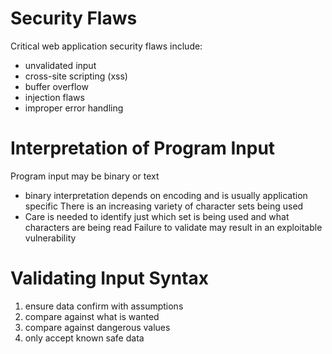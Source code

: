 # Security Flaws
Critical web application security flaws include:
- unvalidated input
- cross-site scripting (xss)
- buffer overflow
- injection flaws
- improper error handling

# Interpretation of Program Input
Program input may be binary or text
- binary interpretation depends on encoding and is usually application specific
There is an increasing variety of character sets being used
- Care is needed to identify just which set is being used and what characters are being read
Failure to validate may result in an exploitable vulnerability 

# Validating Input Syntax
1. ensure data confirm with assumptions 
2. compare against what is wanted
3. compare against dangerous values
4. only accept known safe data


